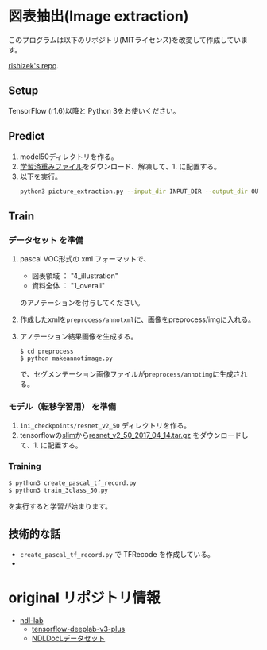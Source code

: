 # 図表抽出(Image extraction)

このプログラムは以下のリポジトリ(MITライセンス)を改変して作成しています。

[rishizek's repo](https://github.com/rishizek/tensorflow-deeplab-v3-plus).

## Setup
TensorFlow (r1.6)以降と Python 3をお使いください。

## Predict
1. model50ディレクトリを作る。
2. [学習済重みファイル](http://lab.ndl.go.jp/dataset/trainedweights.zip)をダウンロード、解凍して、1. に配置する。
3. 以下を実行。
    ```bash
    python3 picture_extraction.py --input_dir INPUT_DIR --output_dir OUTPUT_DIR
    ```

## Train
### データセット を準備
1. pascal VOC形式の xml フォーマットで、
    - 図表領域 ： "4_illustration"
    - 資料全体 ： "1_overall"

   のアノテーションを付与してください。

2. 作成したxmlを`preprocess/annotxml`に、画像をpreprocess/imgに入れる。
3. アノテーション結果画像を生成する。
    ```
    $ cd preprocess
    $ python makeannotimage.py
    ```
    で、セグメンテーション画像ファイルが`preprocess/annotimg`に生成される。


### モデル（転移学習用） を準備
1. `ini_checkpoints/resnet_v2_50` ディレクトリを作る。
2. tensorflowの[slim](https://github.com/tensorflow/models/tree/master/research/slim)から[resnet_v2_50_2017_04_14.tar.gz](http://download.tensorflow.org/models/resnet_v2_50_2017_04_14.tar.gz) をダウンロードして、1. に配置する。


### Training
```bash
$ python3 create_pascal_tf_record.py
$ python3 train_3class_50.py
```
を実行すると学習が始まります。

## 技術的な話
- `create_pascal_tf_record.py` で TFRecode を作成している。
- 



# original リポジトリ情報
- [ndl-lab](https://github.com/ndl-lab)
  - [tensorflow-deeplab-v3-plus](https://github.com/ndl-lab/tensorflow-deeplab-v3-plus)
  - [NDLDocLデータセット](https://github.com/ndl-lab/layout-dataset)

